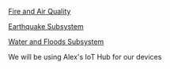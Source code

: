 [Fire and Air Quality](src/Alex_system/README.md)

[Earthquake Subsystem](src/earthquake_subsystem/README.md)

[Water and Floods Subsystem](src/water_floods_subsystem/README.md)

We will be using Alex's IoT Hub for our devices
